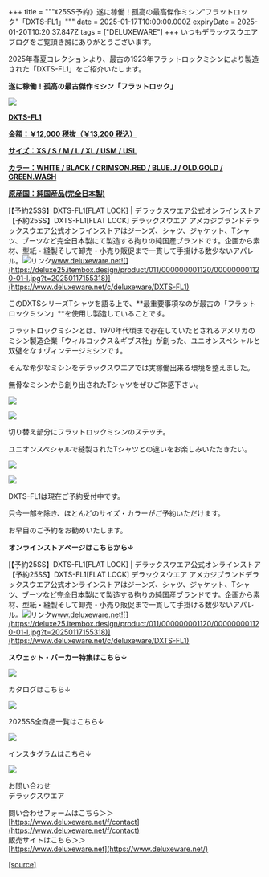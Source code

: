 +++
title = """《25SS予約》遂に稼働！孤高の最高傑作ミシン"フラットロック"「DXTS-FL1」"""
date = 2025-01-17T10:00:00.000Z
expiryDate = 2025-01-20T10:20:37.847Z
tags = ["DELUXEWARE"]
+++
いつもデラックスウエアブログをご覧頂き誠にありがとうございます。

2025年春夏コレクションより、最古の1923年フラットロックミシンにより製造された「DXTS-FL1」をご紹介いたします。

**遂に稼働！孤高の最古傑作ミシン「フラットロック」**

[![](https://stat.ameba.jp/user_images/20250117/17/deluxeware/fa/b1/j/o0800080015534144907.jpg)](https://stat.ameba.jp/user_images/20250117/17/deluxeware/fa/b1/j/o0800080015534144907.jpg)

**[DXTS-FL1](https://www.deluxeware.net/c/deluxeware/DXTS-FL1)**

**[金額：￥12,000 税抜（￥13,200 税込）](https://www.deluxeware.net/c/deluxeware/DXTS-FL1)**

**[サイズ：XS / S / M / L / XL / USM / USL](https://www.deluxeware.net/c/deluxeware/DXTS-FL1)**

**[カラー：WHITE / BLACK / CRIMSON.RED / BLUE.J / OLD.GOLD / GREEN.WASH](https://www.deluxeware.net/c/deluxeware/DXTS-FL1)**

**[原産国：純国産品(完全日本製)](https://www.deluxeware.net/c/deluxeware/DXTS-FL1)**

[【予約25SS】DXTS-FL1\[FLAT LOCK\] | デラックスウエア公式オンラインストア【予約25SS】DXTS-FL1\[FLAT LOCK\] デラックスウエア アメカジブランドデラックスウエア公式オンラインストアはジーンズ、シャツ、ジャケット、Tシャツ、ブーツなど完全日本製にて製造する拘りの純国産ブランドです。企画から素材、型紙・縫製そして卸売・小売り販促まで一貫して手掛ける数少ないアパレル。![リンク](https://c.stat100.ameba.jp/ameblo/symbols/v3.20.0/svg/gray/editor_link.svg)www.deluxeware.net![](https://deluxe25.itembox.design/product/011/000000001120/000000001120-01-l.jpg?t=20250117155318)](https://www.deluxeware.net/c/deluxeware/DXTS-FL1)

このDXTSシリーズTシャツを語る上で、**最重要事項なのが最古の「フラットロックミシン」**を使用し製造していることです。

フラットロックミシンとは、1970年代頃まで存在していたとされるアメリカのミシン製造企業「ウィルコックス＆ギブス社」が創った、ユニオンスペシャルと双璧をなすヴィンテージミシンです。

そんな希少なミシンをデラックスウエアでは実稼働出来る環境を整えました。

無骨なミシンから創り出されたTシャツをぜひご体感下さい。

[![](https://stat.ameba.jp/user_images/20250117/16/deluxeware/2c/35/j/o0806101415534143898.jpg)](https://stat.ameba.jp/user_images/20250117/16/deluxeware/2c/35/j/o0806101415534143898.jpg)

[![](https://stat.ameba.jp/user_images/20250117/16/deluxeware/93/64/j/o0800100015534143896.jpg)](https://stat.ameba.jp/user_images/20250117/16/deluxeware/93/64/j/o0800100015534143896.jpg)

切り替え部分にフラットロックミシンのステッチ。

ユニオンスペシャルで縫製されたTシャツとの違いをお楽しみいただきたい。

[![](https://stat.ameba.jp/user_images/20250117/16/deluxeware/bb/fa/j/o0800100015534143890.jpg)](https://stat.ameba.jp/user_images/20250117/16/deluxeware/bb/fa/j/o0800100015534143890.jpg)

[![](https://stat.ameba.jp/user_images/20250117/16/deluxeware/4d/0e/j/o0800100015534143894.jpg)](https://stat.ameba.jp/user_images/20250117/16/deluxeware/4d/0e/j/o0800100015534143894.jpg)

DXTS-FL1は現在ご予約受付中です。

只今一部を除き、ほとんどのサイズ・カラーがご予約いただけます。

お早目のご予約をお勧めいたします。

**オンラインストアページはこちらから↓**

[【予約25SS】DXTS-FL1\[FLAT LOCK\] | デラックスウエア公式オンラインストア【予約25SS】DXTS-FL1\[FLAT LOCK\] デラックスウエア アメカジブランドデラックスウエア公式オンラインストアはジーンズ、シャツ、ジャケット、Tシャツ、ブーツなど完全日本製にて製造する拘りの純国産ブランドです。企画から素材、型紙・縫製そして卸売・小売り販促まで一貫して手掛ける数少ないアパレル。![リンク](https://c.stat100.ameba.jp/ameblo/symbols/v3.20.0/svg/gray/editor_link.svg)www.deluxeware.net![](https://deluxe25.itembox.design/product/011/000000001120/000000001120-01-l.jpg?t=20250117155318)](https://www.deluxeware.net/c/deluxeware/DXTS-FL1)

**スウェット・パーカー特集はこちら↓**

**[![](https://stat.ameba.jp/user_images/20250117/14/deluxeware/76/fb/j/o1200050015534091857.jpg?caw=800)](https://www.deluxeware.net/c/sweathoodie)**

カタログはこちら↓

[![](https://stat.ameba.jp/user_images/20250108/16/deluxeware/cb/46/j/o1200050015530950986.jpg?caw=800)](https://www.deluxeware.net/c/deluxeware/catalog)

2025SS全商品一覧はこちら↓

[![](https://stat.ameba.jp/user_images/20250114/17/deluxeware/cf/2d/j/o1200050015533133265.jpg?caw=800)](https://www.deluxeware.net/c/2025SSreserve)

インスタグラムはこちら↓

[![](https://stat.ameba.jp/user_images/20240315/15/deluxeware/04/7f/j/o0800026015413271803.jpg?caw=800)](https://www.instagram.com/deluxeware/?hl=ja)

お問い合わせ  
デラックスウエア

問い合わせフォームはこちら＞＞  
[https://www.deluxeware.net/f/contact](https://www.deluxeware.net/f/contact)  
販売サイトはこちら＞＞  
[https://www.deluxeware.net](https://www.deluxeware.net/)

[[source]](https://ameblo.jp/deluxeware/entry-12882819193.html)
